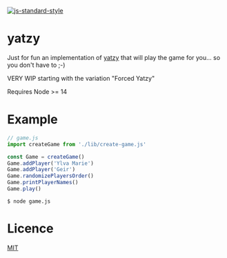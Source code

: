 [![js-standard-style](https://img.shields.io/badge/code%20style-standard-brightgreen.svg?style=flat)](https://github.com/feross/standard)

# yatzy

Just for fun an implementation of [yatzy](https://en.wikipedia.org/wiki/Yatzy) that will play the game for you... so you don't have to ;-)

VERY WIP starting with the variation "Forced Yatzy"

Requires Node >= 14

# Example

```JavaScript
// game.js
import createGame from './lib/create-game.js'

const Game = createGame()
Game.addPlayer('Ylva Marie')
Game.addPlayer('Geir')
Game.randomizePlayersOrder()
Game.printPlayerNames()
Game.play()
```

```
$ node game.js
```

# Licence

[MIT](LICENSE)
